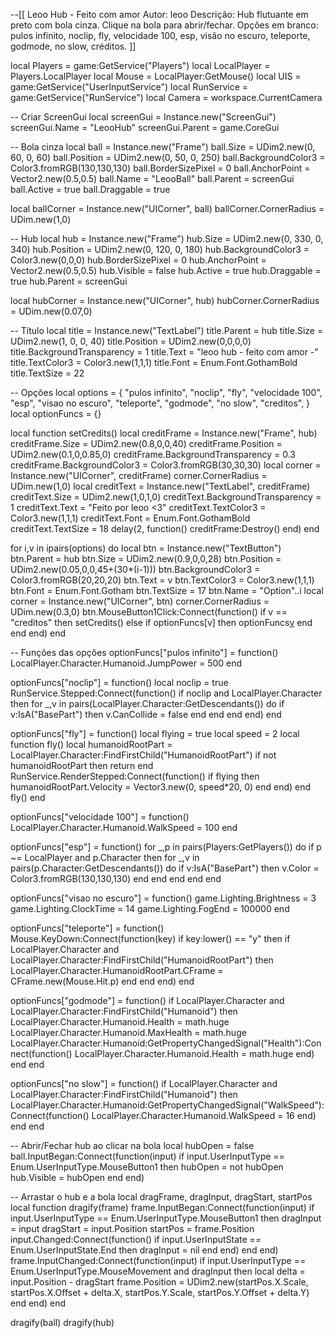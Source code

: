 --[[
Leoo Hub - Feito com amor
Autor: leoo
Descrição: Hub flutuante em preto com bola cinza. Clique na bola para abrir/fechar.
Opções em branco: pulos infinito, noclip, fly, velocidade 100, esp, visão no escuro, teleporte, godmode, no slow, créditos.
]]

local Players = game:GetService("Players")
local LocalPlayer = Players.LocalPlayer
local Mouse = LocalPlayer:GetMouse()
local UIS = game:GetService("UserInputService")
local RunService = game:GetService("RunService")
local Camera = workspace.CurrentCamera

-- Criar ScreenGui
local screenGui = Instance.new("ScreenGui")
screenGui.Name = "LeooHub"
screenGui.Parent = game.CoreGui

-- Bola cinza
local ball = Instance.new("Frame")
ball.Size = UDim2.new(0, 60, 0, 60)
ball.Position = UDim2.new(0, 50, 0, 250)
ball.BackgroundColor3 = Color3.fromRGB(130,130,130)
ball.BorderSizePixel = 0
ball.AnchorPoint = Vector2.new(0.5,0.5)
ball.Name = "LeooBall"
ball.Parent = screenGui
ball.Active = true
ball.Draggable = true

local ballCorner = Instance.new("UICorner", ball)
ballCorner.CornerRadius = UDim.new(1,0)

-- Hub
local hub = Instance.new("Frame")
hub.Size = UDim2.new(0, 330, 0, 340)
hub.Position = UDim2.new(0, 120, 0, 180)
hub.BackgroundColor3 = Color3.new(0,0,0)
hub.BorderSizePixel = 0
hub.AnchorPoint = Vector2.new(0.5,0.5)
hub.Visible = false
hub.Active = true
hub.Draggable = true
hub.Parent = screenGui

local hubCorner = Instance.new("UICorner", hub)
hubCorner.CornerRadius = UDim.new(0.07,0)

-- Título
local title = Instance.new("TextLabel")
title.Parent = hub
title.Size = UDim2.new(1, 0, 0, 40)
title.Position = UDim2.new(0,0,0,0)
title.BackgroundTransparency = 1
title.Text = "leoo hub - feito com amor -"
title.TextColor3 = Color3.new(1,1,1)
title.Font = Enum.Font.GothamBold
title.TextSize = 22

-- Opções
local options = {
    "pulos infinito",
    "noclip",
    "fly",
    "velocidade 100",
    "esp",
    "visao no escuro",
    "teleporte",
    "godmode",
    "no slow",
    "creditos",
}
local optionFuncs = {}

local function setCredits()
    local creditFrame = Instance.new("Frame", hub)
    creditFrame.Size = UDim2.new(0.8,0,0,40)
    creditFrame.Position = UDim2.new(0.1,0,0.85,0)
    creditFrame.BackgroundTransparency = 0.3
    creditFrame.BackgroundColor3 = Color3.fromRGB(30,30,30)
    local corner = Instance.new("UICorner", creditFrame)
    corner.CornerRadius = UDim.new(1,0)
    local creditText = Instance.new("TextLabel", creditFrame)
    creditText.Size = UDim2.new(1,0,1,0)
    creditText.BackgroundTransparency = 1
    creditText.Text = "Feito por leoo <3"
    creditText.TextColor3 = Color3.new(1,1,1)
    creditText.Font = Enum.Font.GothamBold
    creditText.TextSize = 18
    delay(2, function()
        creditFrame:Destroy()
    end)
end

for i,v in ipairs(options) do
    local btn = Instance.new("TextButton")
    btn.Parent = hub
    btn.Size = UDim2.new(0.9,0,0,28)
    btn.Position = UDim2.new(0.05,0,0,45+(30*(i-1)))
    btn.BackgroundColor3 = Color3.fromRGB(20,20,20)
    btn.Text = v
    btn.TextColor3 = Color3.new(1,1,1)
    btn.Font = Enum.Font.Gotham
    btn.TextSize = 17
    btn.Name = "Option"..i
    local corner = Instance.new("UICorner", btn)
    corner.CornerRadius = UDim.new(0.3,0)
    btn.MouseButton1Click:Connect(function()
        if v == "creditos" then
            setCredits()
        else
            if optionFuncs[v] then
                optionFuncs[v]()
            end
        end
    end)
end

-- Funções das opções
optionFuncs["pulos infinito"] = function()
    LocalPlayer.Character.Humanoid.JumpPower = 500
end

optionFuncs["noclip"] = function()
    local noclip = true
    RunService.Stepped:Connect(function()
        if noclip and LocalPlayer.Character then
            for _,v in pairs(LocalPlayer.Character:GetDescendants()) do
                if v:IsA("BasePart") then
                    v.CanCollide = false
                end
            end
        end
    end)
end

optionFuncs["fly"] = function()
    local flying = true
    local speed = 2
    local function fly()
        local humanoidRootPart = LocalPlayer.Character:FindFirstChild("HumanoidRootPart")
        if not humanoidRootPart then return end
        RunService.RenderStepped:Connect(function()
            if flying then
                humanoidRootPart.Velocity = Vector3.new(0, speed*20, 0)
            end
        end)
    end
    fly()
end

optionFuncs["velocidade 100"] = function()
    LocalPlayer.Character.Humanoid.WalkSpeed = 100
end

optionFuncs["esp"] = function()
    for _,p in pairs(Players:GetPlayers()) do
        if p ~= LocalPlayer and p.Character then
            for _,v in pairs(p.Character:GetDescendants()) do
                if v:IsA("BasePart") then
                    v.Color = Color3.fromRGB(130,130,130)
                end
            end
        end
    end
end

optionFuncs["visao no escuro"] = function()
    game.Lighting.Brightness = 3
    game.Lighting.ClockTime = 14
    game.Lighting.FogEnd = 100000
end

optionFuncs["teleporte"] = function()
    Mouse.KeyDown:Connect(function(key)
        if key:lower() == "y" then
            if LocalPlayer.Character and LocalPlayer.Character:FindFirstChild("HumanoidRootPart") then
                LocalPlayer.Character.HumanoidRootPart.CFrame = CFrame.new(Mouse.Hit.p)
            end
        end
    end)
end

optionFuncs["godmode"] = function()
    if LocalPlayer.Character and LocalPlayer.Character:FindFirstChild("Humanoid") then
        LocalPlayer.Character.Humanoid.Health = math.huge
        LocalPlayer.Character.Humanoid.MaxHealth = math.huge
        LocalPlayer.Character.Humanoid:GetPropertyChangedSignal("Health"):Connect(function()
            LocalPlayer.Character.Humanoid.Health = math.huge
        end)
    end
end

optionFuncs["no slow"] = function()
    if LocalPlayer.Character and LocalPlayer.Character:FindFirstChild("Humanoid") then
        LocalPlayer.Character.Humanoid:GetPropertyChangedSignal("WalkSpeed"):Connect(function()
            LocalPlayer.Character.Humanoid.WalkSpeed = 16
        end)
    end
end

-- Abrir/Fechar hub ao clicar na bola
local hubOpen = false
ball.InputBegan:Connect(function(input)
    if input.UserInputType == Enum.UserInputType.MouseButton1 then
        hubOpen = not hubOpen
        hub.Visible = hubOpen
    end
end)

-- Arrastar o hub e a bola
local dragFrame, dragInput, dragStart, startPos
local function dragify(frame)
    frame.InputBegan:Connect(function(input)
        if input.UserInputType == Enum.UserInputType.MouseButton1 then
            dragInput = input
            dragStart = input.Position
            startPos = frame.Position
            input.Changed:Connect(function()
                if input.UserInputState == Enum.UserInputState.End then
                    dragInput = nil
                end
            end)
        end
    end)
    frame.InputChanged:Connect(function(input)
        if input.UserInputType == Enum.UserInputType.MouseMovement and dragInput then
            local delta = input.Position - dragStart
            frame.Position = UDim2.new(startPos.X.Scale, startPos.X.Offset + delta.X, startPos.Y.Scale, startPos.Y.Offset + delta.Y)
        end
    end)
end

dragify(ball)
dragify(hub)
